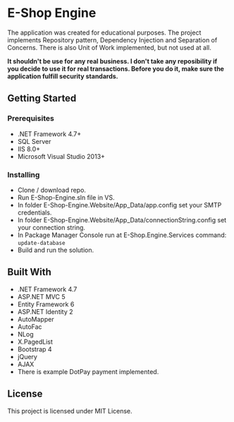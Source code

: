 # E-Shop Engine
The application was created for educational purposes. 
The project implements Repository pattern, Dependency Injection and Separation of Concerns.
There is also Unit of Work implemented, but not used at all.

**It shouldn't be use for any real business. I don't take any reposibility if you decide to use it for real transactions. Before you do it, make sure the application fulfill security standards.**

## Getting Started
### Prerequisites
* .NET Framework 4.7+
* SQL Server
* IIS 8.0+
* Microsoft Visual Studio 2013+

### Installing
* Clone / download repo.
* Run E-Shop-Engine.sln file in VS.
* In folder E-Shop-Engine.Website/App_Data/app.config set your SMTP credentials.
* In folder E-Shop-Engine.Website/App_Data/connectionString.config set your connection string.
* In Package Manager Console run at E-Shop.Engine.Services command:
```update-database```
* Build and run the solution.

## Built With
* .NET Framework 4.7
* ASP.NET MVC 5
* Entity Framework 6
* ASP.NET Identity 2
* AutoMapper
* AutoFac
* NLog
* X.PagedList
* Bootstrap 4
* jQuery
* AJAX
* There is example DotPay payment implemented.

## License
This project is licensed under MIT License.